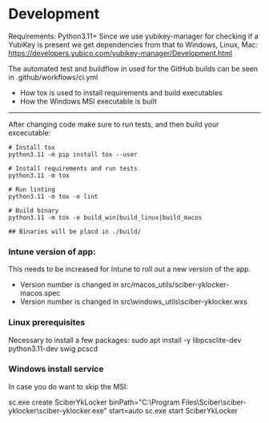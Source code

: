
# Development
Requirements: Python3.11+
Since we use yubikey-manager for checking if a YubiKey is present we get dependencies from that to Windows, Linux, Mac:
https://developers.yubico.com/yubikey-manager/Development.html



The automated test and buildflow in used for the GitHub builds can be seen in .github/workflows/ci.yml
- How tox is used to install requirements and build executables
- How the Windows MSI executable is built


____

After changing code make sure to run tests, and then build your excecutable:
```
# Install tox
python3.11 -m pip install tox --user

# Install requirements and run tests
python3.11 -m tox

# Run linting
python3.11 -m tox -e lint

# Build binary
python3.11 -m tox -e build_win|build_linux|build_macos

## Binaries will be placd in ./build/

```

### Intune version of app:
This needs to be increased for Intune to roll out a new version of the app.
- Version number is changed in src/macos_utils/sciber-yklocker-macos.spec
- Version number is changed in src\windows_utils\sciber-yklocker.wxs

### Linux prerequisites
Necessary to install a few packages:
sudo apt install -y libpcsclite-dev python3.11-dev swig pcscd


### Windows install service

In case you do want to skip the MSI:

sc.exe create SciberYkLocker binPath="C:\Program Files\Sciber\sciber-yklocker\sciber-yklocker.exe" start=auto
sc.exe start SciberYkLocker
